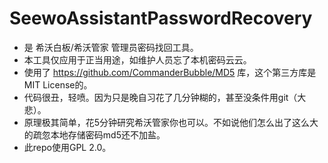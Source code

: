 # SeewoAssistantPasswordRecovery

- 是 希沃白板/希沃管家 管理员密码找回工具。
- 本工具仅应用于正当用途，如维护人员忘了本机密码云云。
- 使用了 https://github.com/CommanderBubble/MD5 库，这个第三方库是MIT License的。
- 代码很丑，轻喷。因为只是晚自习花了几分钟糊的，甚至没条件用git（大悲）。
- 原理极其简单，花5分钟研究希沃管家你也可以。不如说他们怎么出了这么大的疏忽本地存储密码md5还不加盐。
- 此repo使用GPL 2.0。
